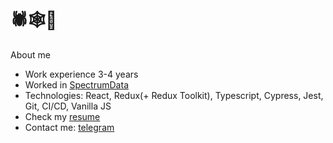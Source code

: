 
# 🕷🕸🐞


About me
* Work experience 3-4 years
* Worked in [SpectrumData](https://spectrumdata.ru/)
* Technologies: React, Redux(+ Redux Toolkit), Typescript, Cypress, Jest, Git, CI/CD, Vanilla JS
* Check my [resume](https://docs.google.com/document/d/1rjhoSsVEhexMixKSrJGNN17Da65SiLpZj2k-iagryZs/edit)
* Contact me: [telegram](https://t.me/jamezdean)

<!--
The question: can I use this comments as keywords to improve the SEO of my profile?

Let's try:

- Middle Frontend Developer
- React developer
- React expert
- React Redux developer
- Frontend enthusiast
- Frontend developer

Contact me if you read this: https://t.me/jamezdean
-->
